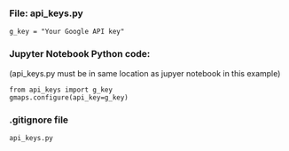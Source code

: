 ### File: api_keys.py
~~~
g_key = "Your Google API key"
~~~

### Jupyter Notebook Python code:
(api_keys.py must be in same location as jupyer notebook in this example)
~~~
from api_keys import g_key
gmaps.configure(api_key=g_key)
~~~

### .gitignore file
~~~
api_keys.py
~~~
